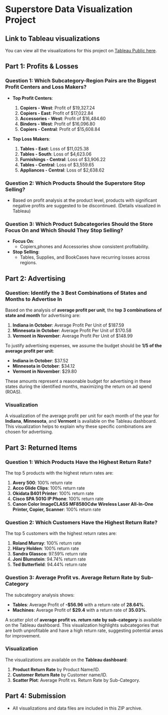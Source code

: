 # Superstore Data Visualization Project

## Link to Tableau visualizations
You can view all the visualizations for this project on [Tableau Public here](https://public.tableau.com/app/profile/tiffany.tiff/viz/Superstore_17294123059530/Dashboard1).

## Part 1: Profits & Losses
### Question 1: Which Subcategory-Region Pairs are the Biggest Profit Centers and Loss Makers?
- **Top Profit Centers**:
  1. **Copiers - West**: Profit of $19,327.24
  2. **Copiers - East**: Profit of $17,022.84
  3. **Accessories - West**: Profit of $16,484.60
  4. **Binders - West**: Profit of $16,096.80
  5. **Copiers - Central**: Profit of $15,608.84

- **Top Loss Makers**:
  1. **Tables - East**: Loss of $11,025.38
  2. **Tables - South**: Loss of $4,623.06
  3. **Furnishings - Central**: Loss of $3,906.22
  4. **Tables - Central**: Loss of $3,559.65
  5. **Appliances - Central**: Loss of $2,638.62

### Question 2: Which Products Should the Superstore Stop Selling?
- Based on profit analysis at the product level, products with significant negative profits are suggested to be discontinued. (Details visualized in Tableau)

### Question 3: Which Product Subcategories Should the Store Focus On and Which Should They Stop Selling?
- **Focus On**:
  - Copiers,phones  and Accessories show consistent profitability.
- **Stop Selling**:
  - Tables, Supplies, and BookCases have recurring losses across regions.

## Part 2: Advertising
### Question: Identify the 3 Best Combinations of States and Months to Advertise In

Based on the analysis of **average profit per unit**, the **top 3 combinations of state and month** for advertising are:

1. **Indiana in October**: Average Profit Per Unit of $187.59
2. **Minnesota in October**: Average Profit Per Unit of $170.58
3. **Vermont in November**: Average Profit Per Unit of $148.99

To justify advertising expenses, we assume the budget should be **1/5 of the average profit per unit**:
- **Indiana in October**: $37.52
- **Minnesota in October**: $34.12
- **Vermont in November**: $29.80

These amounts represent a reasonable budget for advertising in these states during the identified months, maximizing the return on ad spend (ROAS).

### Visualization
A visualization of the average profit per unit for each month of the year for **Indiana**, **Minnesota**, and **Vermont** is available on the Tableau dashboard. This visualization helps to explain why these specific combinations are chosen for advertising.


## Part 3: Returned Items
### Question 1: Which Products Have the Highest Return Rate?
The top 5 products with the highest return rates are:
1. **Avery 500**: 100% return rate
2. **Acco Glide Clips**: 100% return rate
3. **Okidata B401 Printer**: 100% return rate
4. **Cisco SPA 501G IP Phone**: 100% return rate
5. **Canon Color ImageCLASS MF8580Cdw Wireless Laser All-In-One Printer, Copier, Scanner**: 100% return rate

### Question 2: Which Customers Have the Highest Return Rate?
The top 5 customers with the highest return rates are:
1. **Roland Murray**: 100% return rate
2. **Hilary Holden**: 100% return rate
3. **Sandra Glassco**: 97.59% return rate
4. **Joni Blumstein**: 94.74% return rate
5. **Ted Butterfield**: 94.44% return rate


### Question 3: Average Profit vs. Average Return Rate by Sub-Category
The subcategory analysis shows:
- **Tables**: Average Profit of **-$56.96** with a return rate of **28.64%**.
- **Machines**: Average Profit of **$29.4** with a return rate of **35.03%**.

A scatter plot of **average profit vs. return rate by sub-category** is available on the Tableau dashboard. This visualization highlights subcategories that are both unprofitable and have a high return rate, suggesting potential areas for improvement.

### Visualization
The visualizations are available on the **Tableau dashboard**:
1. **Product Return Rate** by Product Name/ID.
2. **Customer Return Rate** by Customer name/ID.
3. **Scatter Plot**: Average Profit vs. Return Rate by Sub-Category.


## Part 4: Submission
- All visualizations and data files are included in this ZIP archive.

